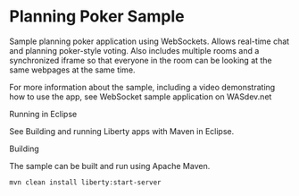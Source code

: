 # Planning Poker Sample

Sample planning poker application using WebSockets. Allows real-time chat and planning poker-style voting. Also includes multiple rooms and a synchronized iframe so that everyone in the room can be looking at the same webpages at the same time.

For more information about the sample, including a video demonstrating how to use the app, see WebSocket sample application on WASdev.net

Running in Eclipse

See Building and running Liberty apps with Maven in Eclipse.

Building

The sample can be built and run using Apache Maven.

    mvn clean install liberty:start-server
